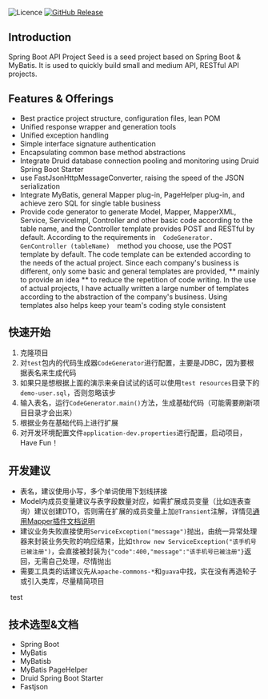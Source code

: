 ![Licence](https://img.shields.io/badge/licence-none-green.svg)
[![GitHub Release](https://img.shields.io/github/release/lihengming/spring-boot-api-project-seed.svg)](https://github.com/lihengming/spring-boot-api-project-seed/releases)
## Introduction
Spring Boot API Project Seed is a seed project based on Spring Boot & MyBatis. It is used to quickly build small and medium API, RESTful API projects.

## Features & Offerings
- Best practice project structure, configuration files, lean POM
- Unified response wrapper and generation tools
- Unified exception handling
- Simple interface signature authentication
- Encapsulating common base method abstractions
- Integrate Druid database connection pooling and monitoring using Druid Spring Boot Starter
- use FastJsonHttpMessageConverter, raising the speed of the JSON serialization
- Integrate MyBatis, general Mapper plug-in, PageHelper plug-in, and achieve zero SQL for single table business
- Provide code generator to generate Model, Mapper, MapperXML, Service, ServiceImpl, Controller and other basic code according to the table name, and the Controller template provides POST and RESTful by default. According to the requirements in ` ` ` CodeGenerator. GenController (tableName) ` ` ` method you choose, use the POST template by default. The code template can be extended according to the needs of the actual project. Since each company's business is different, only some basic and general templates are provided, ** mainly to provide an idea ** to reduce the repetition of code writing. In the use of actual projects, I have actually written a large number of templates according to the abstraction of the company's business. Using templates also helps keep your team's coding style consistent
 
## 快速开始
1. 克隆项目
2. 对```test```包内的代码生成器```CodeGenerator```进行配置，主要是JDBC，因为要根据表名来生成代码
3. 如果只是想根据上面的演示来亲自试试的话可以使用```test resources```目录下的```demo-user.sql```，否则忽略该步
3. 输入表名，运行```CodeGenerator.main()```方法，生成基础代码（可能需要刷新项目目录才会出来）
4. 根据业务在基础代码上进行扩展
5. 对开发环境配置文件```application-dev.properties```进行配置，启动项目，Have Fun！
 
## 开发建议
- 表名，建议使用小写，多个单词使用下划线拼接
- Model内成员变量建议与表字段数量对应，如需扩展成员变量（比如连表查询）建议创建DTO，否则需在扩展的成员变量上加```@Transient```注解，详情见[通用Mapper插件文档说明](https://mapperhelper.github.io/docs/2.use/)
- 建议业务失败直接使用```ServiceException("message")```抛出，由统一异常处理器来封装业务失败的响应结果，比如```throw new ServiceException("该手机号已被注册")```，会直接被封装为```{"code":400,"message":"该手机号已被注册"}```返回，无需自己处理，尽情抛出
- 需要工具类的话建议先从```apache-commons-*```和```guava```中找，实在没有再造轮子或引入类库，尽量精简项目

 test
## 技术选型&文档
- Spring Boot
- MyBatis
- MyBatisb
- MyBatis PageHelper
- Druid Spring Boot Starter
- Fastjson

